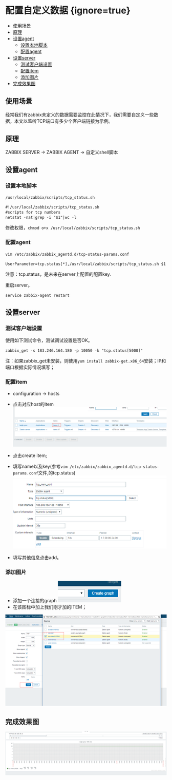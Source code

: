 # 配置自定义数据 {ignore=true}


<!-- @import "[TOC]" {cmd="toc" depthFrom=1 depthTo=6 orderedList=false} -->
<!-- code_chunk_output -->

* [使用场景](#使用场景)
* [原理](#原理)
* [设置agent](#设置agent)
	* [设置本地脚本](#设置本地脚本)
	* [配置agent](#配置agent)
* [设置server](#设置server)
	* [测试客户端设置](#测试客户端设置)
	* [配置item](#配置item)
	* [添加图片](#添加图片)
* [完成效果图](#完成效果图)

<!-- /code_chunk_output -->



## 使用场景


经常我们有zabbix未定义的数据需要监控在此情况下，我们需要自定义一些数据，本文以监听TCP端口有多少个客户端链接为示例。

## 原理

ZABBIX SERVER -> ZABBIX AGENT -> 自定义shell脚本

## 设置agent


### 设置本地脚本

``/usr/local/zabbix/scripts/tcp_status.sh``

```
#!/usr/local/zabbix/scripts/tcp_status.sh
#scripts for tcp numbers
netstat -nat|grep -i "$1"|wc -l
```
修改权限，``chmod o+x /usr/local/zabbix/scripts/tcp_status.sh``


### 配置agent 

``vim /etc/zabbix/zabbix_agentd.d/tcp-status-params.conf``

```
UserParameter=tcp.status[*],/usr/local/zabbix/scripts/tcp_status.sh $1
```
注意：tcp.status，是未来在server上配置的配置key.

重启server。 
```
service zabbix-agent restart
```

## 设置server

### 测试客户端设置

使用如下测试命令，测试调试设置是否OK。
```
zabbix_get -s 183.246.164.180 -p 10050 -k "tcp.status[5000]"
```

注：如果zabbix_get未安装，则使用``yum install zabbix-get.x86_64``安装；IP和端口根据实际情况填写；

### 配置item

* configuration -> hosts   
* 点击对应host的item  
![](assets/2017-09-11-21-11-57.png)

* 点击create item; 
* 填写name以及key(参考``vim /etc/zabbix/zabbix_agentd.d/tcp-status-params.conf``文件,的tcp.status)  
![](assets/2017-09-12-20-06-14.png)
* 填写其他信息点击add。


### 添加图片

* 添加一个连接的graph
![](assets/2017-09-11-21-16-56.png)
* 在该图标中加上我们刚才加的ITEM；

![](assets/2017-09-11-21-17-42.png)


## 完成效果图

![](assets/2017-09-11-21-18-14.png)

